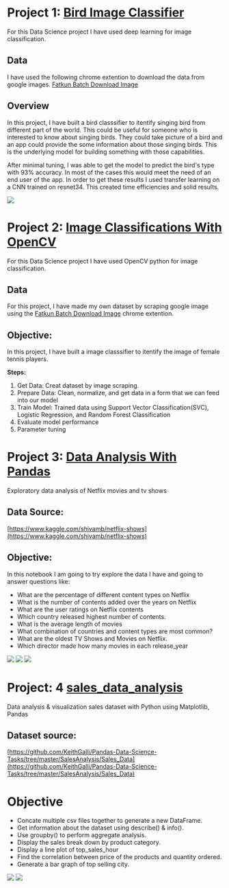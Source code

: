 
# Project 1: [Bird Image Classifier](https://github.com/moushumi-das/Deep_learning)
For this Data Science project I have used deep learning for image classification.

## Data
I have used the following chrome extention to download the data from google images. [Fatkun Batch Download Image](https://chrome.google.com/webstore/detail/fatkun-batch-download-ima/nnjjahlikiabnchcpehcpkdeckfgnohf?hl=en)

## Overview 
In this project, I have built a bird classsifier to itentify singing bird from different part of the world. This could be useful for someone who is interested to know about singing birds. They could take picture of a bird and an app could provide the some information about those singing birds. This is the underlying model for building something with those capabilities. 

After minimal tuning, I was able to get the model to predict the bird's type with 93% accuracy. In most of the cases this would meet the need of an end user of the app. In order to get these results I used transfer learning on a CNN trained on resnet34. This created time efficiencies and solid results.

![](/images/confusion_matrix.png)

# Project 2: [Image Classifications With OpenCV](https://github.com/moushumi-das/Image_Classifications_With_OpenCV)
For this Data Science project I have used OpenCV python  for image classification.

## Data
For this project, I have made my own dataset by scraping google image using the [Fatkun Batch Download Image](https://chrome.google.com/webstore/detail/fatkun-batch-download-ima/nnjjahlikiabnchcpehcpkdeckfgnohf?hl=en) chrome extention.

## Objective: 
In this project, I have built a image classsifier to itentify the image of female tennis players.

**Steps:**
   1. Get Data: Creat dataset by image scraping. 
   2. Prepare Data: Clean, normalize, and get data in a form that we can feed into our model
   3. Train Model: Trained data using Support Vector Classification(SVC), Logistic Regression, and Random Forest Classification
   4. Evaluate model performance
   5. Parameter tuning
 
# Project 3: [Data Analysis With Pandas](https://github.com/moushumi-das/data_analysis_with_pandas)
Exploratory data analysis of Netflix movies and tv shows

## Data Source:
[https://www.kaggle.com/shivamb/netflix-shows](https://www.kaggle.com/shivamb/netflix-shows)
## Objective:
In this notebook I am going to try explore the data I have and going to answer questions like:

 - What are the percentage of different content types on Netflix
 - What is the number of contents added over the years on Netflix
 - What are the user ratings on Netflix contents
 - Which country released highest number of contents.
 - What is the average length of movies
 - What combination of countries  and content types are most common?
 - What are the oldest TV Shows  and Movies on Netflix.
 - Which director made how many movies in each release_year
 
![](/images/top_countries.png) 
![](/images/rating.png)
![](/images/movie_duration.png)

# Project: 4 [sales_data_analysis ](https://github.com/moushumi-das/Sales_Data-Analysis)
Data analysis & visualization sales dataset with Python using Matplotlib, Pandas

## Dataset source:
[https://github.com/KeithGalli/Pandas-Data-Science-Tasks/tree/master/SalesAnalysis/Sales_Data](https://github.com/KeithGalli/Pandas-Data-Science-Tasks/tree/master/SalesAnalysis/Sales_Data)

# Objective
* Concate multiple csv files together to generate a new DataFrame. 
* Get information about the dataset using describe() & info().
* Use groupby() to perform aggregate analysis.
* Display the sales break down by product category.
* Display a line plot of top_sales_hour
* Find the correlation between price of the products and quantity ordered.
* Generate a bar graph of top selling city.

![](/images/pie_chart.png)
![](/images/product_price.png)

   

